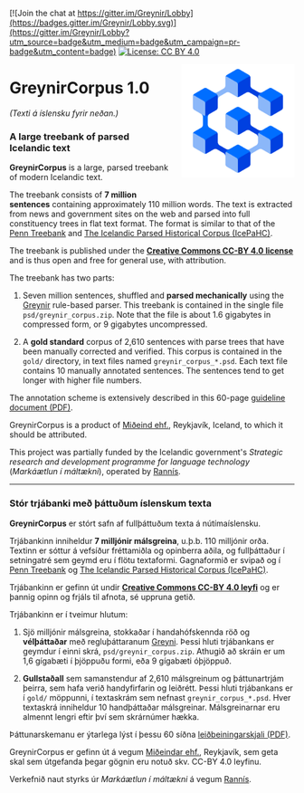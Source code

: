 [![Join the chat at https://gitter.im/Greynir/Lobby](https://badges.gitter.im/Greynir/Lobby.svg)](https://gitter.im/Greynir/Lobby?utm_source=badge&utm_medium=badge&utm_campaign=pr-badge&utm_content=badge)
[![License: CC BY 4.0](https://img.shields.io/badge/License-CC%20BY%204.0-lightgrey.svg)](https://creativecommons.org/licenses/by/4.0/)

<img src="img/greynir-logo-large.png" alt="Greynir" width="200" height="200" align="right" style="margin-left:20px; margin-bottom: 30px;">

# GreynirCorpus 1.0

*(Texti á íslensku fyrir neðan.)*

### A large treebank of parsed Icelandic text

**GreynirCorpus** is a large, parsed treebank of modern Icelandic text.

The treebank consists of **7 million sentences** containing approximately 110 million words.
The text is extracted from news and government sites on the web and parsed into full
constituency trees in flat text format. The format is similar to that of the
[Penn Treebank](http://citeseerx.ist.psu.edu/viewdoc/download?doi=10.1.1.9.8216&rep=rep1&type=pdf) and
[The Icelandic Parsed Historical Corpus (IcePaHC)](https://linguist.is/icelandic_treebank/Icelandic_Parsed_Historical_Corpus_(IcePaHC)).

The treebank is published under the
[**Creative Commons CC-BY 4.0 license**](https://creativecommons.org/licenses/by/4.0/)
and is thus open and free for general use, with attribution.

The treebank has two parts:

1. Seven million sentences, shuffled and **parsed mechanically**
   using the [Greynir](https://github.com/mideind/ReynirPackage) rule-based parser.
   This treebank is contained in the single file `psd/greynir_corpus.zip`. Note that the file
   is about 1.6 gigabytes in compressed form, or 9 gigabytes uncompressed.

2. A **gold standard** corpus of 2,610 sentences with parse trees that have been
   manually corrected and verified. This corpus is contained in the `gold/` directory,
   in text files named `greynir_corpus_*.psd`. Each text file contains 10 manually
   annotated sentences. The sentences tend to get longer with higher file numbers.

The annotation scheme is extensively described in this 60-page
[guideline document (PDF)](https://github.com/mideind/ReynirPackage/blob/master/doc/_static/annotation_instructions.pdf?raw=true).

GreynirCorpus is a product of [Miðeind ehf.](https://mideind.is), Reykjavík, Iceland,
to which it should be attributed.

This project was partially funded by the Icelandic government's
*Strategic research and development programme for language technology*
(*Markáætlun í máltækni*), operated by [Rannís](https://rannis.is).

----------

### Stór trjábanki með þáttuðum íslenskum texta

**GreynirCorpus** er stórt safn af fullþáttuðum texta á nútímaíslensku.

Trjábankinn inniheldur **7 milljónir málsgreina**, u.þ.b. 110 milljónir orða.
Textinn er sóttur á vefsíður fréttamiðla og opinberra aðila, og fullþáttaður í setningatré
sem geymd eru í flötu textaformi. Gagnaformið er svipað og í
[Penn Treebank](http://citeseerx.ist.psu.edu/viewdoc/download?doi=10.1.1.9.8216&rep=rep1&type=pdf) og
[The Icelandic Parsed Historical Corpus (IcePaHC)](https://linguist.is/icelandic_treebank/Icelandic_Parsed_Historical_Corpus_(IcePaHC)).

Trjábankinn er gefinn út undir 
[**Creative Commons CC-BY 4.0 leyfi**](https://creativecommons.org/licenses/by/4.0/)
og er þannig opinn og frjáls til afnota, sé uppruna getið.

Trjábankinn er í tveimur hlutum:

1. Sjö milljónir málsgreina, stokkaðar í handahófskennda röð og **vélþáttaðar**
   með regluþáttaranum [Greyni](https://github.com/mideind/ReynirPackage).
   Þessi hluti trjábankans er geymdur í einni skrá, `psd/greynir_corpus.zip`. Athugið að
   skráin er um 1,6 gígabæti í þjöppuðu formi, eða 9 gígabæti óþjöppuð.

2. **Gullstaðall** sem samanstendur af 2,610 málsgreinum og þáttunartrjám þeirra, sem hafa
   verið handyfirfarin og leiðrétt. Þessi hluti trjábankans er í `gold/` möppunni,
   í textaskrám sem nefnast `greynir_corpus_*.psd`. Hver textaskrá inniheldur 10 handþáttaðar
   málsgreinar. Málsgreinarnar eru almennt lengri eftir því sem skrárnúmer hækka.

Þáttunarskemanu er ýtarlega lýst í þessu 60 síðna 
[leiðbeiningarskjali (PDF)](https://github.com/mideind/ReynirPackage/blob/master/doc/_static/annotation_instructions.pdf?raw=true).

GreynirCorpus er gefinn út á vegum [Miðeindar ehf.](https://mideind.is), Reykjavík,
sem geta skal sem útgefanda þegar gögnin eru notuð skv. CC-BY 4.0 leyfinu.

Verkefnið naut styrks úr *Markáætlun í máltækni* á vegum [Rannís](https://rannis.is).
